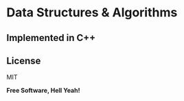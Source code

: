 # Data Structures & Algorithms
## Implemented in C++

## License
MIT

**Free Software, Hell Yeah!**
